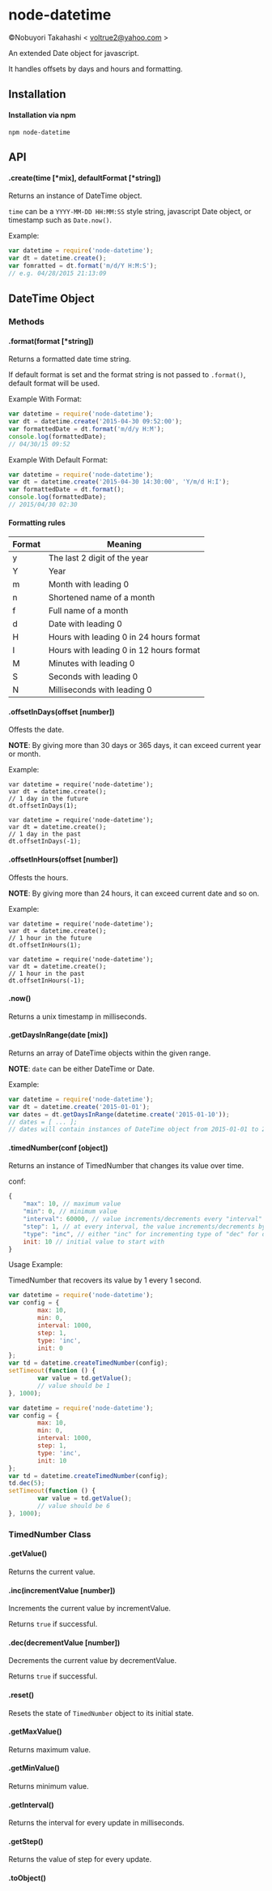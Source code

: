 # node-datetime

©Nobuyori Takahashi < <voltrue2@yahoo.com> >

An extended Date object for javascript.

It handles offsets by days and hours and formatting.

## Installation

#### Installation via npm

`npm node-datetime`

## API

#### .create(time [*mix], defaultFormat [*string])

Returns an instance of DateTime object.

`time` can be a `YYYY-MM-DD HH:MM:SS` style string, javascript Date object, or timestamp such as `Date.now()`.

Example:

```javascript
var datetime = require('node-datetime');
var dt = datetime.create();
var fomratted = dt.format('m/d/Y H:M:S');
// e.g. 04/28/2015 21:13:09
```

## DateTime Object

### Methods

#### .format(format [*string])

Returns a formatted date time string.

If default format is set and the format string is not passed to `.format()`, default format will be used.

Example With Format:

```javascript
var datetime = require('node-datetime');
var dt = datetime.create('2015-04-30 09:52:00');
var formattedDate = dt.format('m/d/y H:M');
console.log(formattedDate);
// 04/30/15 09:52
```

Example With Default Format:

```javascript
var datetime = require('node-datetime');
var dt = datetime.create('2015-04-30 14:30:00', 'Y/m/d H:I');
var formattedDate = dt.format();
console.log(formattedDate);
// 2015/04/30 02:30
```

#### Formatting rules

|Format|Meaning|
|---|---|
|y|The last 2 digit of the year|
|Y|Year|
|m|Month with leading 0|
|n|Shortened name of a month|
|f|Full name of a month|
|d|Date with leading 0|
|H|Hours with leading 0 in 24 hours format|
|I|Hours with leading 0 in 12 hours format|
|M|Minutes with leading 0|
|S|Seconds with leading 0|
|N|Milliseconds with leading 0|

#### .offsetInDays(offset [number])

Offests the date.

**NOTE**: By giving more than 30 days or 365 days, it can exceed current year or month.

Example:

```javascripript
var datetime = require('node-datetime');
var dt = datetime.create();
// 1 day in the future
dt.offsetInDays(1);
```

```javascripript
var datetime = require('node-datetime');
var dt = datetime.create();
// 1 day in the past
dt.offsetInDays(-1);
```

#### .offsetInHours(offset [number])

Offests the hours.

**NOTE**: By giving more than 24 hours, it can exceed current date and so on.

Example:

```javascripript
var datetime = require('node-datetime');
var dt = datetime.create();
// 1 hour in the future
dt.offsetInHours(1);
```

```javascripript
var datetime = require('node-datetime');
var dt = datetime.create();
// 1 hour in the past
dt.offsetInHours(-1);
```

#### .now()

Returns a unix timestamp in milliseconds.

#### .getDaysInRange(date [mix])

Returns an array of DateTime objects within the given range.

**NOTE**: `date` can be either DateTime or Date.

Example:

```javascript
var datetime = require('node-datetime');
var dt = datetime.create('2015-01-01');
var dates = dt.getDaysInRange(datetime.create('2015-01-10'));
// dates = [ ... ];
// dates will contain instances of DateTime object from 2015-01-01 to 2015-01-10
````

#### .timedNumber(conf [object])

Returns an instance of TimedNumber that changes its value over time.

conf:

```javascript
{
    "max": 10, // maximum value
    "min": 0, // minimum value
    "interval": 60000, // value increments/decrements every "interval"
    "step": 1, // at every interval, the value increments/decrements by "step"
    "type": "inc", // either "inc" for incrementing type of "dec" for decrementing type
    init: 10 // initial value to start with
}
```

Usage Example:

TimedNumber that recovers its value by 1 every 1 second.

```javascript
var datetime = require('node-datetime');
var config = {
        max: 10,
        min: 0,
        interval: 1000,
        step: 1,
        type: 'inc',
        init: 0
};
var td = datetime.createTimedNumber(config);
setTimeout(function () {
        var value = td.getValue();
        // value should be 1
}, 1000);
```

```javascript
var datetime = require('node-datetime');
var config = {
        max: 10,
        min: 0,
        interval: 1000,
        step: 1,
        type: 'inc',
        init: 10
};
var td = datetime.createTimedNumber(config);
td.dec(5);
setTimeout(function () {
        var value = td.getValue();
        // value should be 6
}, 1000);
```

### TimedNumber Class

#### .getValue()

Returns the current value.

#### .inc(incrementValue [number])

Increments the current value by incrementValue.

Returns `true` if successful.

#### .dec(decrementValue [number])

Decrements the current value by decrementValue.

Returns `true` if successful.

#### .reset()

Resets the state of `TimedNumber` object to its initial state.

#### .getMaxValue()

Returns maximum value.

#### .getMinValue()

Returns minimum value.

#### .getInterval()

Returns the interval for every update in milliseconds.

#### .getStep()

Returns the value of step for every update.

#### .toObject()
